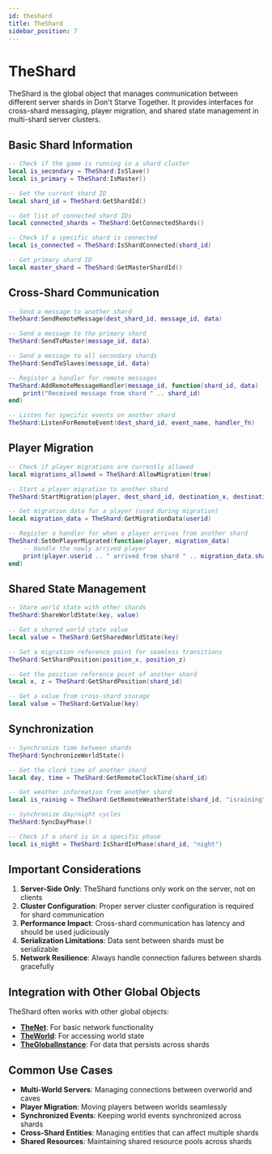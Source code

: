 ```yaml
---
id: theshard
title: TheShard
sidebar_position: 7
---
```


# TheShard

TheShard is the global object that manages communication between different server shards in Don't Starve Together. It provides interfaces for cross-shard messaging, player migration, and shared state management in multi-shard server clusters.

## Basic Shard Information

```lua
-- Check if the game is running in a shard cluster
local is_secondary = TheShard:IsSlave()
local is_primary = TheShard:IsMaster()

-- Get the current shard ID
local shard_id = TheShard:GetShardId()

-- Get list of connected shard IDs
local connected_shards = TheShard:GetConnectedShards()

-- Check if a specific shard is connected
local is_connected = TheShard:IsShardConnected(shard_id)

-- Get primary shard ID
local master_shard = TheShard:GetMasterShardId()
```

## Cross-Shard Communication

```lua
-- Send a message to another shard
TheShard:SendRemoteMessage(dest_shard_id, message_id, data)

-- Send a message to the primary shard
TheShard:SendToMaster(message_id, data)

-- Send a message to all secondary shards
TheShard:SendToSlaves(message_id, data)

-- Register a handler for remote messages
TheShard:AddRemoteMessageHandler(message_id, function(shard_id, data)
    print("Received message from shard " .. shard_id)
end)

-- Listen for specific events on another shard
TheShard:ListenForRemoteEvent(dest_shard_id, event_name, handler_fn)
```

## Player Migration

```lua
-- Check if player migrations are currently allowed
local migrations_allowed = TheShard:AllowMigration(true)

-- Start a player migration to another shard
TheShard:StartMigration(player, dest_shard_id, destination_x, destination_z)

-- Get migration data for a player (used during migration)
local migration_data = TheShard:GetMigrationData(userid)

-- Register a handler for when a player arrives from another shard
TheShard:SetOnPlayerMigrated(function(player, migration_data)
    -- Handle the newly arrived player
    print(player.userid .. " arrived from shard " .. migration_data.shard_id)
end)
```

## Shared State Management

```lua
-- Share world state with other shards
TheShard:ShareWorldState(key, value)

-- Get a shared world state value
local value = TheShard:GetSharedWorldState(key)

-- Set a migration reference point for seamless transitions
TheShard:SetShardPosition(position_x, position_z)

-- Get the position reference point of another shard
local x, z = TheShard:GetShardPosition(shard_id)

-- Get a value from cross-shard storage
local value = TheShard:GetValue(key)
```

## Synchronization

```lua
-- Synchronize time between shards
TheShard:SynchronizeWorldState()

-- Get the clock time of another shard
local day, time = TheShard:GetRemoteClockTime(shard_id)

-- Get weather information from another shard
local is_raining = TheShard:GetRemoteWeatherState(shard_id, "israining")

-- Synchronize day/night cycles
TheShard:SyncDayPhase()

-- Check if a shard is in a specific phase
local is_night = TheShard:IsShardInPhase(shard_id, "night")
```

## Important Considerations

1. **Server-Side Only**: TheShard functions only work on the server, not on clients
2. **Cluster Configuration**: Proper server cluster configuration is required for shard communication
3. **Performance Impact**: Cross-shard communication has latency and should be used judiciously
4. **Serialization Limitations**: Data sent between shards must be serializable
5. **Network Resilience**: Always handle connection failures between shards gracefully

## Integration with Other Global Objects

TheShard often works with other global objects:

- **[TheNet](/docs/api-vanilla/global-objects/thenet)**: For basic network functionality
- **[TheWorld](/docs/api-vanilla/global-objects/theworld)**: For accessing world state
- **[TheGlobalInstance](/docs/api-vanilla/global-objects/theglobalinstance)**: For data that persists across shards

## Common Use Cases

- **Multi-World Servers**: Managing connections between overworld and caves
- **Player Migration**: Moving players between worlds seamlessly
- **Synchronized Events**: Keeping world events synchronized across shards
- **Cross-Shard Entities**: Managing entities that can affect multiple shards
- **Shared Resources**: Maintaining shared resource pools across shards 